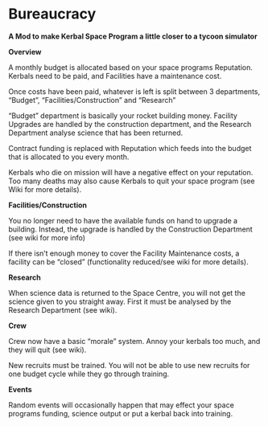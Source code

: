 # Bureaucracy

**A Mod to make Kerbal Space Program a little closer to a tycoon simulator**

**Overview**

A monthly budget is allocated based on your space programs Reputation.  Kerbals need to be paid, and Facilities have a maintenance cost.

Once costs have been paid, whatever is left is split between 3 departments, “Budget”, “Facilities/Construction” and “Research”

“Budget” department is basically your rocket building money. Facility Upgrades are handled by the construction department, and the Research Department analyse science that has been returned. 

Contract funding is replaced with Reputation which feeds into the budget that is allocated to you every month.

Kerbals who die on mission will have a negative effect on your reputation. Too many deaths may also cause Kerbals to quit your space program (see Wiki for more details).
 

**Facilities/Construction**

You no longer need to have the available funds on hand to upgrade a building. Instead, the upgrade is handled by the Construction Department (see wiki for more info)

 
If there isn’t enough money to cover the Facility Maintenance costs, a facility can be “closed” (functionality reduced/see wiki for more details).


**Research**

When science data is returned to the Space Centre, you will not get the science given to you straight away. First it must be analysed by the Research Department (see wiki).

 
**Crew**
 
Crew now have a basic “morale” system. Annoy your kerbals too much, and they will quit (see wiki).
 
New recruits must be trained. You will not be able to use new recruits for one budget cycle while they go through training.

 
**Events**

Random events will occasionally happen that may effect your space programs funding, science output or put a kerbal back into training.
